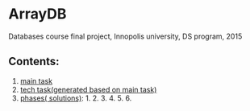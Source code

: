 # ArrayDB
Databases course final project, Innopolis university, DS program, 2015

## Contents:
1. [main task](https://github.com/ankarion/ArrayDB/blob/master/doc/task/dmd-project.pdf)
2. [tech task(generated based on main task)](https://github.com/ankarion/ArrayDB/blob/master/doc/technicalTask/technicalTask.pdf)
3. [phases( solutions)](https://github.com/ankarion/ArrayDB/blob/master/doc/src):
   1. 
   2. 
   3. 
   4. 
   5. 
   6. 
